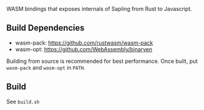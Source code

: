 WASM bindings that exposes internals of Sapling from Rust to Javascript.

## Build Dependencies

- wasm-pack: https://github.com/rustwasm/wasm-pack
- wasm-opt: https://github.com/WebAssembly/binaryen

Building from source is recommended for best performance.
Once built, put `wasm-pack` and `wasm-opt` in `PATH`.

## Build

See `build.sh`
